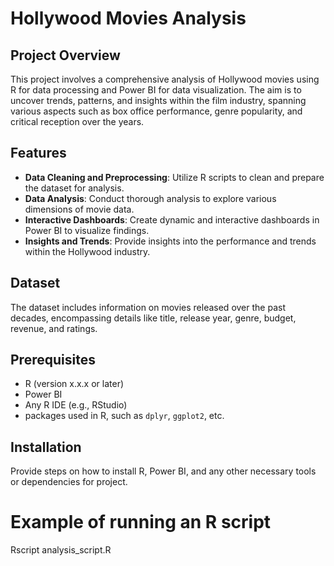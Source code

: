 # Hollywood Movies Analysis

## Project Overview

This project involves a comprehensive analysis of Hollywood movies using R for data processing and Power BI for data visualization. The aim is to uncover trends, patterns, and insights within the film industry, spanning various aspects such as box office performance, genre popularity, and critical reception over the years.

## Features

- **Data Cleaning and Preprocessing**: Utilize R scripts to clean and prepare the dataset for analysis.
- **Data Analysis**: Conduct thorough analysis to explore various dimensions of movie data.
- **Interactive Dashboards**: Create dynamic and interactive dashboards in Power BI to visualize findings.
- **Insights and Trends**: Provide insights into the performance and trends within the Hollywood industry.

## Dataset

The dataset includes information on movies released over the past decades, encompassing details like title, release year, genre, budget, revenue, and ratings. 

## Prerequisites

- R (version x.x.x or later)
- Power BI
- Any R IDE (e.g., RStudio)
- packages used in R, such as `dplyr`, `ggplot2`, etc.

## Installation

Provide steps on how to install R, Power BI, and any other necessary tools or dependencies for project.

# Example of running an R script
Rscript analysis_script.R

